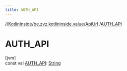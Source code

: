 ```yaml
---
title: AUTH_API
---
```

//[KotlinInside](../../../index.html)/[be.zvz.kotlininside.value](../index.html)/[ApiUrl](index.html)
/[AUTH_API](-a-u-t-h_-a-p-i.html)

# AUTH_API

[jvm]\
const
val [AUTH_API](-a-u-t-h_-a-p-i.html): [String](https://kotlinlang.org/api/latest/jvm/stdlib/kotlin/-string/index.html)




